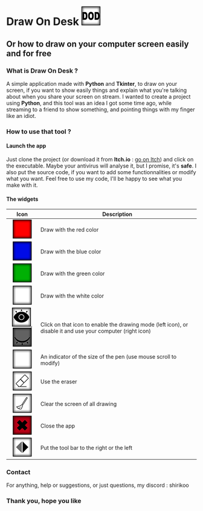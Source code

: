 # Draw On Desk ![DOD Icon](/icon/dod50x50.png)
## Or how to draw on your computer screen easily and for free

### What is Draw On Desk ?

  A simple application made with **Python** and **Tkinter**, to draw on your screen, if you want to show easily 
things and explain what you're talking about when you share your screen on stream.
  I wanted to create a project using **Python**, and this tool was an idea I got some time ago, while 
streaming to a friend to show something, and pointing things with my finger like an idiot.

### How to use that tool ? 
#### Launch the app

  Just clone the project (or download it from **Itch.io** : [go on Itch](https://shirikoo.itch.io/draw-on-desk)) and click on the executable.
Maybe your antivirus will analyse it, but I promise, it's **safe**. I also put the source code, if
you want to add some functionnalities or modify what you want. Feel free to use my code, I'll be happy 
to see what you make with it.

#### The widgets

|Icon|Description|
| :---: | --- |
|![Red color icon](/button/redButton60x60.png)|Draw with the red color|
|![Blue color icon](/button/blueButton60x60.png)|Draw with the blue color|
|![Green color icon](/button/greenButton60x60.png)|Draw with the green color|
|![White color icon](/button/whiteButton60x60.png)|Draw with the white color|
|![Active icon](/button/activ50x50.png),![Unactive icon](/button/unactiv50x50.png)|Click on that icon to enable the drawing mode (left icon), or disable it and use your computer (right icon)|
|![Size indicator icon](/button/sizeLabel50x50.png)|An indicator of the size of the pen (use mouse scroll to modify)|
|![Eraser icon](/button/eraseButton50x50.png)|Use the eraser|
|![Clear icon](/button/clearButton50x50.png)|Clear the screen of all drawing|
|![Close icon](/button/closeButton50x50.png)|Close the app|
|![Change side icon](/button/toRightButton50x50.png)|Put the tool bar to the right or the left|

### Contact

For anything, help or suggestions, or just questions, my discord : shirikoo

### Thank you, hope you like


